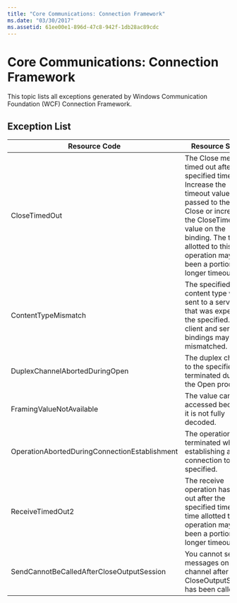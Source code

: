 ```yaml
---
title: "Core Communications: Connection Framework"
ms.date: "03/30/2017"
ms.assetid: 61ee00e1-896d-47c8-942f-1db28ac89cdc
---
```

# Core Communications: Connection Framework
This topic lists all exceptions generated by Windows Communication Foundation (WCF) Connection Framework.  

## Exception List  


|                 Resource Code                 |                                                                                                                     Resource String                                                                                                                     |
|-----------------------------------------------|---------------------------------------------------------------------------------------------------------------------------------------------------------------------------------------------------------------------------------------------------------|
|                 CloseTimedOut                 | The Close method timed out after the specified time. Increase the timeout value that is passed to the call to Close or increase the CloseTimeout value on the binding. The time allotted to this operation may have been a portion of a longer timeout. |
|              ContentTypeMismatch              |                                                          The specified content type was sent to a service that was expecting the specified. The client and service bindings may be mismatched.                                                          |
|        DuplexChannelAbortedDuringOpen         |                                                                                         The duplex channel to the specified terminated during the Open process.                                                                                         |
|           FramingValueNotAvailable            |                                                                                              The value cannot be accessed because it is not fully decoded.                                                                                              |
| OperationAbortedDuringConnectionEstablishment |                                                                                     The operation was terminated while establishing a connection to the specified.                                                                                      |
|               ReceiveTimedOut2                |                                                     The receive operation has timed out after the specified time. The time allotted to this operation may have been a portion of a longer timeout.                                                      |
|   SendCannotBeCalledAfterCloseOutputSession   |                                                                                     You cannot send messages on a channel after CloseOutputSession has been called.                                                                                     |

